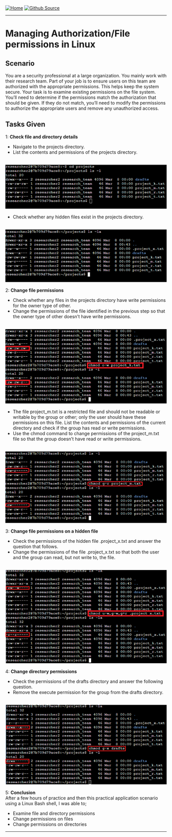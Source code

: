 <div style="display: inline-block;">
  <a href="https://breachopen.github.io/Chas-Riley/">
    <img src="https://img.shields.io/badge/Home-3ba0e6" alt="Home">
  </a>
</div>

<div style="display: inline-block;">
  <a href="https://github.com/BreachOpen/Chas-Riley/" target="_blank">
    <img src="https://img.shields.io/badge/Github_Source-3ba0e6" alt="Github Source">
  </a>
</div>

---

# Managing Authorization/File permissions in Linux

## Scenario
You are a security professional at a large organization. You mainly work with their research team. Part of your job is to ensure users on this team are authorized with the appropriate permissions. This helps keep the system secure. Your task is to examine existing permissions on the file system. You’ll need to determine if the permissions match the authorization that should be given. If they do not match, you’ll need to modify the permissions to authorize the appropriate users and remove any unauthorized access.

## Tasks Given
1: **Check file and directory details**<br />
- Navigate to the projects directory.
- List the contents and permissions of the projects directory.<br /><br />

![Directory Details](../../assets/img/network/permission/1.png)

- Check whether any hidden files exist in the projects directory.<br /><br />

![Hidden Files](../../assets/img/network/permission/2.png)


2: **Change file permissions**<br />
- Check whether any files in the projects directory have write permissions for the owner type of other.<br />
- Change the permissions of the file identified in the previous step so that the owner type of other doesn’t have write permissions.<br /><br />

![project_k.txt](../../assets/img/network/permission/3.png)


- The file project_m.txt is a restricted file and should not be readable or writable by the group or other; only the user should have these permissions on this file. List the contents and permissions of the current directory and check if the group has read or write permissions.<br />
- Use the chmod command to change permissions of the project_m.txt file so that the group doesn’t have read or write permissions.<br /><br />

![project_m.txt](../../assets/img/network/permission/4.png)


3: **Change file permissions on a hidden file**<br />
- Check the permissions of the hidden file .project_x.txt and answer the question that follows.<br />
- Change the permissions of the file .project_x.txt so that both the user and the group can read, but not write to, the file.<br /><br />

 ![.project_x.txt](../../assets/img/network/permission/5.png)


4: **Change directory permissions**<br />
- Check the permissions of the drafts directory and answer the following question.<br />
- Remove the execute permission for the group from the drafts directory.<br /><br />

![drafts directory](../../assets/img/network/permission/6.png)

5: **Conclusion**<br />
After a few hours of practice and then this practical application scenario using a Linux Bash shell, I was able to;
- Examine file and directory permissions
- Change permissions on files
- Change permissions on directories

--- 
